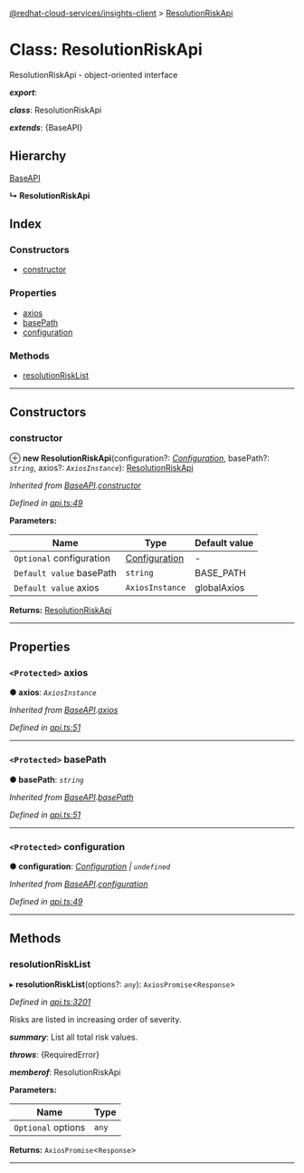 [@redhat-cloud-services/insights-client](../README.md) > [ResolutionRiskApi](../classes/resolutionriskapi.md)

# Class: ResolutionRiskApi

ResolutionRiskApi - object-oriented interface

*__export__*: 

*__class__*: ResolutionRiskApi

*__extends__*: {BaseAPI}

## Hierarchy

 [BaseAPI](baseapi.md)

**↳ ResolutionRiskApi**

## Index

### Constructors

* [constructor](resolutionriskapi.md#constructor)

### Properties

* [axios](resolutionriskapi.md#axios)
* [basePath](resolutionriskapi.md#basepath)
* [configuration](resolutionriskapi.md#configuration)

### Methods

* [resolutionRiskList](resolutionriskapi.md#resolutionrisklist)

---

## Constructors

<a id="constructor"></a>

###  constructor

⊕ **new ResolutionRiskApi**(configuration?: *[Configuration](configuration.md)*, basePath?: *`string`*, axios?: *`AxiosInstance`*): [ResolutionRiskApi](resolutionriskapi.md)

*Inherited from [BaseAPI](baseapi.md).[constructor](baseapi.md#constructor)*

*Defined in [api.ts:49](https://github.com/RedHatInsights/javascript-clients/blob/master/packages/insights/api.ts#L49)*

**Parameters:**

| Name | Type | Default value |
| ------ | ------ | ------ |
| `Optional` configuration | [Configuration](configuration.md) | - |
| `Default value` basePath | `string` |  BASE_PATH |
| `Default value` axios | `AxiosInstance` |  globalAxios |

**Returns:** [ResolutionRiskApi](resolutionriskapi.md)

___

## Properties

<a id="axios"></a>

### `<Protected>` axios

**● axios**: *`AxiosInstance`*

*Inherited from [BaseAPI](baseapi.md).[axios](baseapi.md#axios)*

*Defined in [api.ts:51](https://github.com/RedHatInsights/javascript-clients/blob/master/packages/insights/api.ts#L51)*

___
<a id="basepath"></a>

### `<Protected>` basePath

**● basePath**: *`string`*

*Inherited from [BaseAPI](baseapi.md).[basePath](baseapi.md#basepath)*

*Defined in [api.ts:51](https://github.com/RedHatInsights/javascript-clients/blob/master/packages/insights/api.ts#L51)*

___
<a id="configuration"></a>

### `<Protected>` configuration

**● configuration**: *[Configuration](configuration.md) \| `undefined`*

*Inherited from [BaseAPI](baseapi.md).[configuration](baseapi.md#configuration)*

*Defined in [api.ts:49](https://github.com/RedHatInsights/javascript-clients/blob/master/packages/insights/api.ts#L49)*

___

## Methods

<a id="resolutionrisklist"></a>

###  resolutionRiskList

▸ **resolutionRiskList**(options?: *`any`*): `AxiosPromise`<`Response`>

*Defined in [api.ts:3201](https://github.com/RedHatInsights/javascript-clients/blob/master/packages/insights/api.ts#L3201)*

Risks are listed in increasing order of severity.

*__summary__*: List all total risk values.

*__throws__*: {RequiredError}

*__memberof__*: ResolutionRiskApi

**Parameters:**

| Name | Type |
| ------ | ------ |
| `Optional` options | `any` |

**Returns:** `AxiosPromise`<`Response`>

___

